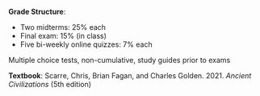 **Grade Structure**:
 - Two midterms: 25% each
 - Final exam: 15% (in class)
 - Five bi-weekly online quizzes: 7% each

Multiple choice tests, non-cumulative, study guides prior to exams

**Textbook**: 
Scarre, Chris, Brian Fagan, and Charles Golden. 2021. *Ancient Civilizations* (5th edition)